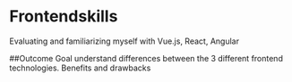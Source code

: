 # Frontendskills


Evaluating and familiarizing myself with Vue.js, React, Angular


##Outcome
Goal understand differences between the 3 different frontend technologies.
Benefits and drawbacks
